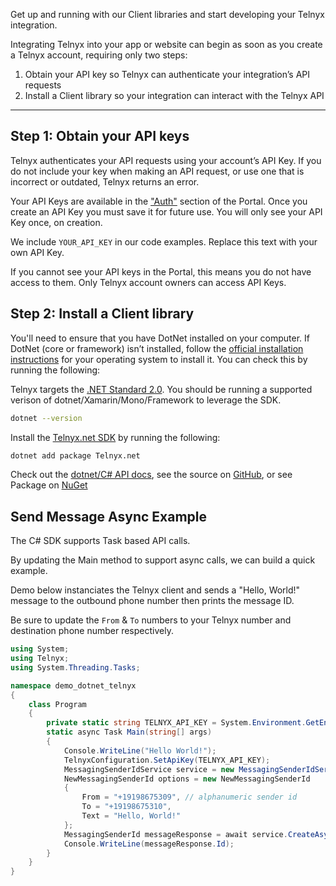 Get up and running with our Client libraries and start developing your Telnyx integration.

Integrating Telnyx into your app or website can begin as soon as you create a Telnyx account, requiring only two steps:
1. Obtain your API key so Telnyx can authenticate your integration’s API requests
2. Install a Client library so your integration can interact with the Telnyx API

***

## Step 1: Obtain your API keys

Telnyx authenticates your API requests using your account’s API Key. If you do not include your key when making an API request, or use one that is incorrect or outdated, Telnyx returns an error.

Your API Keys are available in the ["Auth"](https://portal.telnyx.com/#/app/auth/v2) section of the Portal. Once you create an API Key you must save it for future use. You will only see your API Key once, on creation.

We include `YOUR_API_KEY` in our code examples. Replace this text with your own API Key.

If you cannot see your API keys in the Portal, this means you do not have access to them. Only Telnyx account owners can access API Keys.


## Step 2: Install a Client library

You'll need to ensure that you have DotNet installed on your computer. If DotNet (core or framework) isn’t installed, follow the [official installation instructions](https://dotnet.microsoft.com/download) for your operating system to install it. You can check this by running the following:

Telnyx targets the [.NET Standard 2.0](https://github.com/dotnet/standard/blob/master/docs/versions/netstandard2.0.md). You should be running a supported verison of dotnet/Xamarin/Mono/Framework to leverage the SDK.

```bash
dotnet --version
```

Install the [Telnyx.net SDK](https://github.com/team-telnyx/telnyx-dotnet) by running the following:

```bash
dotnet add package Telnyx.net
```

Check out the [dotnet/C# API docs](/docs/api/v2/overview?lang=net), see the source on [GitHub](https://github.com/team-telnyx/telnyx-dotnet), or see Package on [NuGet](https://www.nuget.org/packages/Telnyx.net/)

## Send Message Async Example

The C# SDK supports Task based API calls.

By updating the Main method to support async calls, we can build a quick example.

Demo below instanciates the Telnyx client and sends a "Hello, World!" message to the outbound phone number then prints the message ID.

Be sure to update the `From` & `To` numbers to your Telnyx number and destination phone number respectively.

```csharp
using System;
using Telnyx;
using System.Threading.Tasks;

namespace demo_dotnet_telnyx
{
    class Program
    {
        private static string TELNYX_API_KEY = System.Environment.GetEnvironmentVariable("TELNYX_API_KEY");
        static async Task Main(string[] args)
        {
            Console.WriteLine("Hello World!");
            TelnyxConfiguration.SetApiKey(TELNYX_API_KEY);
            MessagingSenderIdService service = new MessagingSenderIdService();
            NewMessagingSenderId options = new NewMessagingSenderId
            {
                From = "+19198675309", // alphanumeric sender id
                To = "+19198675310",
                Text = "Hello, World!"
            };
            MessagingSenderId messageResponse = await service.CreateAsync(options);
            Console.WriteLine(messageResponse.Id);
        }
    }
}
```
